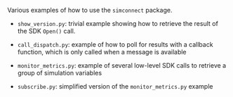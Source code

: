 Various examples of how to use the `simconnect` package.

- `show_version.py`: trivial example showing how to retrieve the result of the SDK `Open()` call.

- `call_dispatch.py`: example of how to poll for results with a callback function,
which is only called when a message is available

- `monitor_metrics.py`: example of several low-level SDK calls to retrieve a group of simulation variables

- `subscribe.py`: simplified version of the `monitor_metrics.py` example
